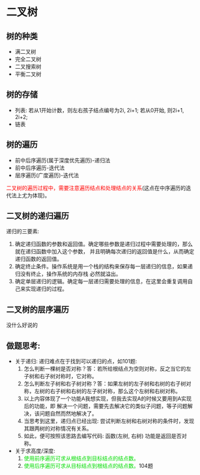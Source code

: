 # 二叉树

## 树的种类
- 满二叉树
- 完全二叉树
- 二叉搜索树
- 平衡二叉树

## 树的存储
- 列表: 若从1开始计数，则左右孩子结点编号为2i, 2i+1; 若从0开始, 则2i+1, 2i+2;
- 链表

## 树的遍历
- 前中后序遍历(属于深度优先遍历)-递归法
- 前中后序遍历-迭代法
- 层序遍历(广度遍历)-迭代法

<font color=red>二叉树的遍历过程中，需要注意遍历结点和处理结点的关系</font>(这点在中序遍历的迭代法上尤为体现)。

## 二叉树的递归遍历
递归的三要素:

1. 确定递归函数的参数和返回值。确定哪些参数是递归过程中需要处理的，那么就在递归函数中加入这个参数，
并且明确每次递归的返回值是什么，从而确定递归函数的返回值。
2. 确定终止条件。操作系统是用一个栈的结构来保存每一层递归的信息，如果递归没有终止，操作系统的内存栈
必然就溢出。
3. 确定单层递归的逻辑。确定每一层递归需要处理的信息，在这里会重复调用自己来实现递归的过程。

## 二叉树的层序遍历
没什么好说的

## 做题思考: 
- 关于递归: 递归难点在于找到可以递归的点，如101题:
  1. 怎么判断一棵树是否对称？答：若所给根结点为空则对称，反之当它的左子树和右子树对称时，它对称。
  2. 怎么判断左子树和右子树对称？答：如果左树的左子树和右树的右子树对称，左树的右子树和右树的左子树对称，那么这个左树和右树对称。
  3. 以上内容体现了一个功能A我想实现，但我去实现A的时候又要用到A实现后的功能，即
     解决一个问题，需要先去解决它的类似子问题，等子问题解决，该问题自然而然地解决了。
  4. 当思考到这里，递归点已经出现: 尝试判断左树和右树对称的条件时，发现其跟两树的对称情况有关系。
  5. 如此，便可按照该思路去编写代码: 函数(左树, 右树) 功能是返回是否对称。
- 关于求高度/深度: 
  1. <font color="#00dd00">使用前序遍历可求从根结点到目标结点的结点数。
  2. 使用后序遍历可求从目标结点到根结点的结点数。</font>104题

